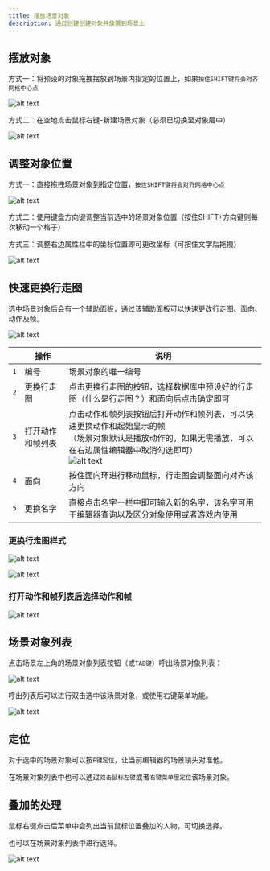 ```yaml
---
title: 摆放场景对象
description: 通过创建创建对象并放置到场景上
---
```


## 摆放对象

方式一：将预设的对象拖拽摆放到场景内指定的位置上，如果`按住SHIFT键将会对齐网格中心点`

![alt text](https://cdn.gcw.wiki.wiki/gcw/image/zh_hans/getting-started/8.sceneobject/3.setobject/image.png)

方式二：在空地点击鼠标右键-新建场景对象（必须已切换至对象层中）

![alt text](https://cdn.gcw.wiki.wiki/gcw/image/zh_hans/getting-started/8.sceneobject/3.setobject/image-3.png)

## 调整对象位置

方式一：直接拖拽场景对象到指定位置，`按住SHIFT键将会对齐网格中心点`

![alt text](https://cdn.gcw.wiki.wiki/gcw/image/zh_hans/getting-started/8.sceneobject/3.setobject/image-1.png)

方式二：使用键盘方向键调整当前选中的场景对象位置（按住SHIFT+方向键则每次移动一个格子）

方式三：调整右边属性栏中的坐标位置即可更改坐标（可按住文字后拖拽）

![alt text](https://cdn.gcw.wiki.wiki/gcw/image/zh_hans/getting-started/8.sceneobject/3.setobject/image-2.png)

## 快速更换行走图

选中场景对象后会有一个辅助面板，通过该辅助面板可以快速更改行走图、面向、动作及帧。

![alt text](https://cdn.gcw.wiki.wiki/gcw/image/zh_hans/getting-started/8.sceneobject/3.setobject/image-4.png)

|     | 操作             | 说明                                                                                                                                                                                                                                                                       |
| --- | ---------------- | -------------------------------------------------------------------------------------------------------------------------------------------------------------------------------------------------------------------------------------------------------------------------- |
| `1` | 编号             | 场景对象的唯一编号                                                                                                                                                                                                                                                         |
| `2` | 更换行走图       | 点击更换行走图的按钮，选择数据库中预设好的行走图（什么是行走图？）和面向后点击确定即可                                                                                                                                                                                     |
| `3` | 打开动作和帧列表 | 点击动作和帧列表按钮后打开动作和帧列表，可以快速更换动作和起始显示的帧<br>（场景对象默认是播放动作的，如果无需播放，可以在右边属性编辑器中取消勾选即可）<br>![alt text](https://cdn.gcw.wiki.wiki/gcw/image/zh_hans/getting-started/8.sceneobject/3.setobject/image-5.png) |
| `4` | 面向             | 按住面向环进行移动鼠标，行走图会调整面向对齐该方向                                                                                                                                                                                                                         |
| `5` | 更换名字         | 直接点击名字一栏中即可输入新的名字，该名字可用于编辑器查询以及区分对象使用或者游戏内使用                                                                                                                                                                                   |

### 更换行走图样式

![alt text](https://cdn.gcw.wiki.wiki/gcw/image/zh_hans/getting-started/8.sceneobject/3.setobject/image-7.png)

![alt text](https://cdn.gcw.wiki.wiki/gcw/image/zh_hans/getting-started/8.sceneobject/3.setobject/image-6.png)

### 打开动作和帧列表后选择动作和帧

![alt text](https://cdn.gcw.wiki.wiki/gcw/image/zh_hans/getting-started/8.sceneobject/3.setobject/image-8.png)

## 场景对象列表

点击场景左上角的场景对象列表按钮（或`TAB键`）呼出场景对象列表：

![alt text](https://cdn.gcw.wiki.wiki/gcw/image/zh_hans/getting-started/8.sceneobject/3.setobject/image-9.png)

呼出列表后可以进行双击选中该场景对象，或使用右键菜单功能。
  
![alt text](https://cdn.gcw.wiki.wiki/gcw/image/zh_hans/getting-started/8.sceneobject/3.setobject/image-10.png)

## 定位

对于选中的场景对象可以按`F键定位`，让当前编辑器的场景镜头对准他。

在场景对象列表中也可以通过`双击鼠标左键`或者`右键菜单里定位`该场景对象。

## 叠加的处理

鼠标右键点击后菜单中会列出当前鼠标位置叠加的人物，可切换选择。

也可以在场景对象列表中进行选择。

![alt text](https://cdn.gcw.wiki.wiki/gcw/image/zh_hans/getting-started/8.sceneobject/3.setobject/image-11.png)